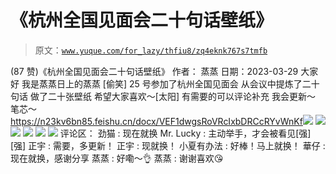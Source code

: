# 《杭州全国见面会二十句话壁纸》

> 原文：[`www.yuque.com/for_lazy/thfiu8/zq4eknk767s7tmfb`](https://www.yuque.com/for_lazy/thfiu8/zq4eknk767s7tmfb)

<ne-h2 id="63f080be" data-lake-id="63f080be"><ne-heading-ext><ne-heading-anchor></ne-heading-anchor><ne-heading-fold></ne-heading-fold></ne-heading-ext><ne-heading-content><ne-text id="ua89d88a9">(87 赞)《杭州全国见面会二十句话壁纸》</ne-text></ne-heading-content></ne-h2> <ne-p id="ue793ac7e" data-lake-id="ue793ac7e"><ne-text id="u529664d1">作者： 蒸蒸</ne-text></ne-p> <ne-p id="uebe555c2" data-lake-id="uebe555c2"><ne-text id="udee88054">日期：2023-03-29</ne-text></ne-p> <ne-p id="uf2229e16" data-lake-id="uf2229e16"><ne-text id="u581a33b1">大家好 我是蒸蒸日上的蒸蒸 [偷笑]</ne-text> <ne-text id="ue31cdd02">25 号参加了杭州全国见面会</ne-text> <ne-text id="u6943e1e9">从会议中提炼了二十句话</ne-text> <ne-text id="u60ad7afc">做了二十张壁纸</ne-text> <ne-text id="u6422312e">希望大家喜欢～[太阳]</ne-text></ne-p> <ne-p id="u668cb4ea" data-lake-id="u668cb4ea"><ne-text id="ub4e483d5">有需要的可以评论补充 我会更新～</ne-text> <ne-text id="u29b79400">笔芯～</ne-text></ne-p> <ne-p id="ua9ecea6b" data-lake-id="ua9ecea6b">[<ne-text id="uf485b1af">https://n23kv6bn85.feishu.cn/docx/VEF1dwgsRoVRcIxbDRCcRYvWnKf</ne-text>](https://n23kv6bn85.feishu.cn/docx/VEF1dwgsRoVRcIxbDRCcRYvWnKf)<ne-card data-card-name="image" data-card-type="inline" id="bDsC9" data-event-boundary="card">![](img/892c4a615e32871c3ffae83bb9f6291e.png)</ne-card></ne-p> <ne-p id="u1aafd73d" data-lake-id="u1aafd73d"><ne-card data-card-name="image" data-card-type="inline" id="LemNA" data-event-boundary="card">![](img/634be0f2de1dabdfe6722eb054103917.png)  <ne-p id="u0220735c" data-lake-id="u0220735c"><ne-card data-card-name="image" data-card-type="inline" id="QMF34" data-event-boundary="card">![](img/80c95f87519ede3d64ece147dd51ef4f.png)  <ne-p id="ub3dbdbf7" data-lake-id="ub3dbdbf7"><ne-card data-card-name="image" data-card-type="inline" id="Z2Wq4" data-event-boundary="card">![](img/0218d385f3a3e24ebb8d2ab24f319b6e.png)</ne-card></ne-p> <ne-p id="ubcd22188" data-lake-id="ubcd22188"><ne-card data-card-name="image" data-card-type="inline" id="xdA7Z" data-event-boundary="card">![](img/c4ee7d4074a6995da0ce8868566dd3b1.png)</ne-card></ne-p> <ne-p id="u287905e1" data-lake-id="u287905e1"><ne-card data-card-name="image" data-card-type="inline" id="A5CET" data-event-boundary="card">![](img/aaa9f4fcc37e44617cd1d7b39d53c63c.png)  <ne-hole id="u6c887cee" data-lake-id="u6c887cee"><ne-card data-card-name="hr" data-card-type="block" id="TOJo7" data-event-boundary="card"><ne-p id="u04458686" data-lake-id="u04458686"><ne-text id="u93e0445a">评论区：</ne-text></ne-p> <ne-p id="u8a5d175b" data-lake-id="u8a5d175b"><ne-text id="u1a371713">劲猫 : 现在就换</ne-text> <ne-text id="u6a0156c8">Mr. Lucky : 主动举手，才会被看见[强][强]</ne-text> <ne-text id="u732564e2">正宇 : 需要，多更新！</ne-text> <ne-text id="ubed0e812">正宇 : 现就换！</ne-text> <ne-text id="u08a5e921">小夏有办法 : 好棒！马上就换！</ne-text> <ne-text id="u9679bfda">華仔 : 现在就换，感谢分享</ne-text> <ne-text id="uff0cf68e">蒸蒸 : 好嘞～👌</ne-text> <ne-text id="u81c310e7">蒸蒸 : 谢谢喜欢😘</ne-text></ne-p></ne-card></ne-hole></ne-card></ne-p></ne-card></ne-p></ne-card></ne-p>